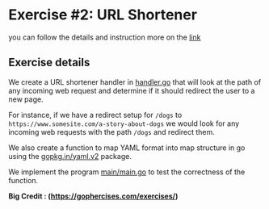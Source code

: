 # Exercise #2: URL Shortener

you can follow the details and instruction more on the [link](https://gophercises.com/exercises/urlshort)

## Exercise details

We create a URL shortener handler in [handler.go](handler.go) that will look at the path of any incoming web request and determine if it should redirect the user to a new page.

For instance, if we have a redirect setup for `/dogs` to `https://www.somesite.com/a-story-about-dogs` we would look for any incoming web requests with the path `/dogs` and redirect them.

We also create a function to map YAML format into map structure in go using the [gopkg.in/yaml.v2](https://godoc.org/gopkg.in/yaml.v2) package.

We implement the program [main/main.go](main/main.go) to test the correctness of the function.

**Big Credit : (https://gophercises.com/exercises/)**